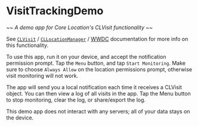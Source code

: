 # VisitTrackingDemo

<em>~~ A demo app for Core Location's CLVisit functionality ~~</em>

See [`CLVisit`](https://developer.apple.com/documentation/corelocation/clvisit) / [`CLLocationManager`](https://developer.apple.com/documentation/corelocation/cllocationmanager/1618692-startmonitoringvisits) / [WWDC](https://developer.apple.com/videos/play/wwdc2014/706/) documentation for more info on this functionality.

To use this app, run it on your device, and accept the notification permission prompt. Tap the `Menu` button, and tap `Start Monitoring`. Make sure to choose `Always Allow` on the location permissions prompt, otherwise visit monitoring will not work.

The app will send you a local notification each time it receives a CLVisit object. You can then view a log of all visits in the app. Tap the Menu button to stop monitoring, clear the log, or share/export the log.

This demo app does not interact with any servers; all of your data stays on the device.
